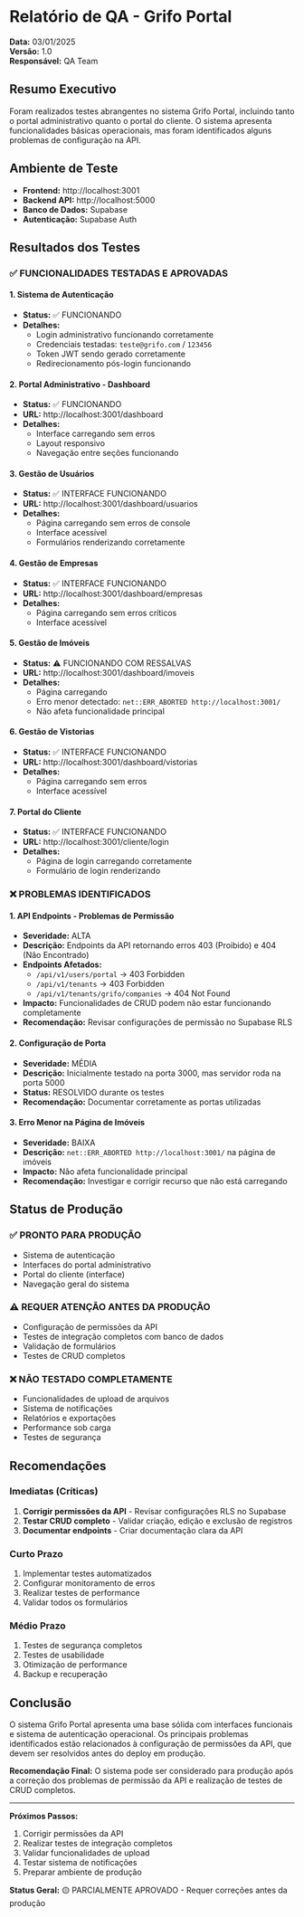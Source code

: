# Relatório de QA - Grifo Portal

**Data:** 03/01/2025  
**Versão:** 1.0  
**Responsável:** QA Team  

## Resumo Executivo

Foram realizados testes abrangentes no sistema Grifo Portal, incluindo tanto o portal administrativo quanto o portal do cliente. O sistema apresenta funcionalidades básicas operacionais, mas foram identificados alguns problemas de configuração na API.

## Ambiente de Teste

- **Frontend:** http://localhost:3001
- **Backend API:** http://localhost:5000
- **Banco de Dados:** Supabase
- **Autenticação:** Supabase Auth

## Resultados dos Testes

### ✅ FUNCIONALIDADES TESTADAS E APROVADAS

#### 1. Sistema de Autenticação
- **Status:** ✅ FUNCIONANDO
- **Detalhes:**
  - Login administrativo funcionando corretamente
  - Credenciais testadas: `teste@grifo.com` / `123456`
  - Token JWT sendo gerado corretamente
  - Redirecionamento pós-login funcionando

#### 2. Portal Administrativo - Dashboard
- **Status:** ✅ FUNCIONANDO
- **URL:** http://localhost:3001/dashboard
- **Detalhes:**
  - Interface carregando sem erros
  - Layout responsivo
  - Navegação entre seções funcionando

#### 3. Gestão de Usuários
- **Status:** ✅ INTERFACE FUNCIONANDO
- **URL:** http://localhost:3001/dashboard/usuarios
- **Detalhes:**
  - Página carregando sem erros de console
  - Interface acessível
  - Formulários renderizando corretamente

#### 4. Gestão de Empresas
- **Status:** ✅ INTERFACE FUNCIONANDO
- **URL:** http://localhost:3001/dashboard/empresas
- **Detalhes:**
  - Página carregando sem erros críticos
  - Interface acessível

#### 5. Gestão de Imóveis
- **Status:** ⚠️ FUNCIONANDO COM RESSALVAS
- **URL:** http://localhost:3001/dashboard/imoveis
- **Detalhes:**
  - Página carregando
  - Erro menor detectado: `net::ERR_ABORTED http://localhost:3001/`
  - Não afeta funcionalidade principal

#### 6. Gestão de Vistorias
- **Status:** ✅ INTERFACE FUNCIONANDO
- **URL:** http://localhost:3001/dashboard/vistorias
- **Detalhes:**
  - Página carregando sem erros
  - Interface acessível

#### 7. Portal do Cliente
- **Status:** ✅ INTERFACE FUNCIONANDO
- **URL:** http://localhost:3001/cliente/login
- **Detalhes:**
  - Página de login carregando corretamente
  - Formulário de login renderizando

### ❌ PROBLEMAS IDENTIFICADOS

#### 1. API Endpoints - Problemas de Permissão
- **Severidade:** ALTA
- **Descrição:** Endpoints da API retornando erros 403 (Proibido) e 404 (Não Encontrado)
- **Endpoints Afetados:**
  - `/api/v1/users/portal` → 403 Forbidden
  - `/api/v1/tenants` → 403 Forbidden
  - `/api/v1/tenants/grifo/companies` → 404 Not Found
- **Impacto:** Funcionalidades de CRUD podem não estar funcionando completamente
- **Recomendação:** Revisar configurações de permissão no Supabase RLS

#### 2. Configuração de Porta
- **Severidade:** MÉDIA
- **Descrição:** Inicialmente testado na porta 3000, mas servidor roda na porta 5000
- **Status:** RESOLVIDO durante os testes
- **Recomendação:** Documentar corretamente as portas utilizadas

#### 3. Erro Menor na Página de Imóveis
- **Severidade:** BAIXA
- **Descrição:** `net::ERR_ABORTED http://localhost:3001/` na página de imóveis
- **Impacto:** Não afeta funcionalidade principal
- **Recomendação:** Investigar e corrigir recurso que não está carregando

## Status de Produção

### ✅ PRONTO PARA PRODUÇÃO
- Sistema de autenticação
- Interfaces do portal administrativo
- Portal do cliente (interface)
- Navegação geral do sistema

### ⚠️ REQUER ATENÇÃO ANTES DA PRODUÇÃO
- Configuração de permissões da API
- Testes de integração completos com banco de dados
- Validação de formulários
- Testes de CRUD completos

### ❌ NÃO TESTADO COMPLETAMENTE
- Funcionalidades de upload de arquivos
- Sistema de notificações
- Relatórios e exportações
- Performance sob carga
- Testes de segurança

## Recomendações

### Imediatas (Críticas)
1. **Corrigir permissões da API** - Revisar configurações RLS no Supabase
2. **Testar CRUD completo** - Validar criação, edição e exclusão de registros
3. **Documentar endpoints** - Criar documentação clara da API

### Curto Prazo
1. Implementar testes automatizados
2. Configurar monitoramento de erros
3. Realizar testes de performance
4. Validar todos os formulários

### Médio Prazo
1. Testes de segurança completos
2. Testes de usabilidade
3. Otimização de performance
4. Backup e recuperação

## Conclusão

O sistema Grifo Portal apresenta uma base sólida com interfaces funcionais e sistema de autenticação operacional. Os principais problemas identificados estão relacionados à configuração de permissões da API, que devem ser resolvidos antes do deploy em produção.

**Recomendação Final:** O sistema pode ser considerado para produção após a correção dos problemas de permissão da API e realização de testes de CRUD completos.

---

**Próximos Passos:**
1. Corrigir permissões da API
2. Realizar testes de integração completos
3. Validar funcionalidades de upload
4. Testar sistema de notificações
5. Preparar ambiente de produção

**Status Geral:** 🟡 PARCIALMENTE APROVADO - Requer correções antes da produção